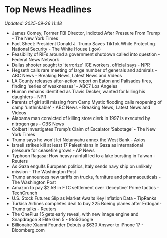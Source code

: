 # Top News Headlines

_Updated: 2025-09-26 11:48_

- James Comey, Former FBI Director, Indicted After Pressure From Trump - The New York Times
- Fact Sheet: President Donald J. Trump Saves TikTok While Protecting National Security - The White House (.gov)
- Feasibility of RIFs around a government shutdown called into question - Federal News Network
- Dallas shooter sought to 'terrorize' ICE workers, official says - NPR
- Hegseth calls rare meeting of large number of generals and admirals - ABC News - Breaking News, Latest News and Videos
- LA County releases after-action report on Eaton and Palisades fires, finding 'series of weaknesses' - ABC7 Los Angeles
- Human remains identified as Travis Decker, wanted for killing his daughters - NPR
- Parents of girl still missing from Camp Mystic flooding calls reopening of camp 'unthinkable' - ABC News - Breaking News, Latest News and Videos
- Alabama man convicted of killing store clerk in 1997 is executed by nitrogen gas - CBS News
- Colbert Investigates Trump’s Claim of Escalator ‘Sabotage’ - The New York Times
- Trump says he won't let Netanyahu annex the West Bank - Axios
- Israeli strikes kill at least 17 Palestinians in Gaza as international pressure for ceasefire grows - AP News
- Typhoon Ragasa: How heavy rainfall led to a lake bursting in Taiwan - Reuters
- As Gaza engulfs European politics, Italy sends navy ship on unlikely mission - The Washington Post
- Trump announces new tariffs on trucks, furniture and pharmaceuticals - The Washington Post
- Amazon to pay $2.5B in FTC settlement over ‘deceptive’ Prime tactics - TechCrunch
- U.S. Stock Futures Slip as Market Awaits Key Inflation Data - TipRanks
- Turkish Airlines completes deal to buy 225 Boeing planes after Erdogan-Trump talks - Reuters
- The OnePlus 15 gets early reveal, with new image engine and Snapdragon 8 Elite Gen 5 - 9to5Google
- Billionaire Xiaomi Founder Debuts a $630 Answer to iPhone 17 - Bloomberg.com